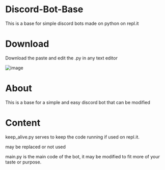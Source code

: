 # Discord-Bot-Base
This is a base for simple discord bots made on python on repl.it

# Download
Download the paste and edit the .py in any text editor

![image](https://user-images.githubusercontent.com/74726310/111924680-16524400-8a7c-11eb-94fc-01b46b41359d.png)

# About
This is a base for a simple and easy discord bot that can be modified

# Content

keep_alive.py serves to keep the code running if used on repl.it.

may be replaced or not used

main.py is the main code of the bot, it may be modified to fit more of your taste or purpose.


